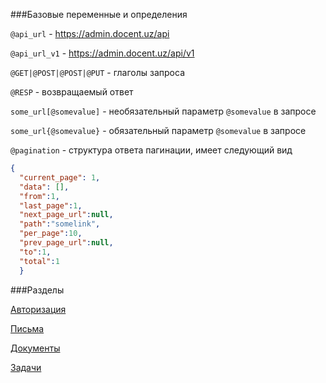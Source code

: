 ###Базовые переменные и определения

`@api_url` - https://admin.docent.uz/api


`@api_url_v1` - https://admin.docent.uz/api/v1

`@GET|@POST|@POST|@PUT` - глаголы запроса

`@RESP` - возвращаемый ответ


`some_url[@somevalue]` - необязательный параметр `@somevalue` в запросе

`some_url{@somevalue}` - обязательный параметр `@somevalue` в запросе

`@pagination` - cтруктура ответа пагинации, имеет следующий вид
```json
{
  "current_page": 1,
  "data": [],
  "from":1,
  "last_page":1,
  "next_page_url":null,
  "path":"somelink",
  "per_page":10,
  "prev_page_url":null,
  "to":1,
  "total":1
  }
```

###Разделы

[Авторизация](./auth/index.md)

[Письма](./messages/index.md)

[Документы](./documents/index.md)

[Задачи](./tasks/index.md)


